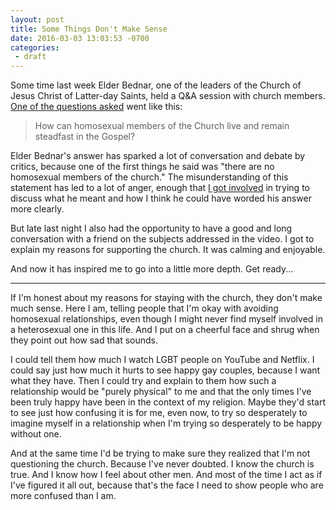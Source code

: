 ```yaml
---
layout: post
title: Some Things Don't Make Sense
date: 2016-03-03 13:03:53 -0700
categories:
 - draft
---
```



Some time last week Elder Bednar, one of the leaders of the Church of Jesus Christ of Latter-day Saints, held a Q&A session with church members. [One of the questions asked](https://www.youtube.com/watch?v=BQ4_wTGv8Ao) went like this:


> How can homosexual members of the Church live and remain steadfast in the Gospel?

Elder Bednar's answer has sparked a lot of conversation and debate by critics, because one of the first things he said was "there are no homosexual members of the church." The misunderstanding of this statement has led to a lot of anger, enough that [I got involved](https://www.facebook.com/dallin.lauritzen/posts/10153493644808063) in trying to discuss what he meant and how I think he could have worded his answer more clearly.

But late last night I also had the opportunity to have a good and long conversation with a friend on the subjects addressed in the video. I got to explain my reasons for supporting the church. It was calming and enjoyable.

And now it has inspired me to go into a little more depth. Get ready...





---



If I'm honest about my reasons for staying with the church, they don't make much sense. Here I am, telling people that I'm okay with avoiding homosexual relationships, even though I might never find myself involved in a heterosexual one in this life. And I put on a cheerful face and shrug when they point out how sad that sounds.

I could tell them how much I watch LGBT people on YouTube and Netflix. I could say just how much it hurts to see happy gay couples, because I want what they have. Then I could try and explain to them how such a relationship would be "purely physical" to me and that the only times I've been truly happy have been in the context of my religion. Maybe they'd start to see just how confusing it is for me, even now, to try so desperately to imagine myself in a relationship when I'm trying so desperately to be happy without one.

And at the same time I'd be trying to make sure they realized that I'm not questioning the church. Because I've never doubted. I know the church is true. And I know how I feel about other men. And most of the time I act as if I've figured it all out, because that's the face I need to show people who are more confused than I am.

 



